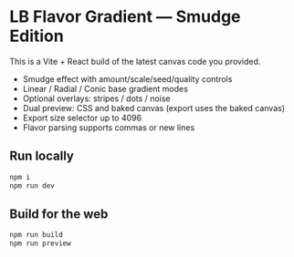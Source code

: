 # LB Flavor Gradient — Smudge Edition

This is a Vite + React build of the latest canvas code you provided.

- Smudge effect with amount/scale/seed/quality controls
- Linear / Radial / Conic base gradient modes
- Optional overlays: stripes / dots / noise
- Dual preview: CSS and baked canvas (export uses the baked canvas)
- Export size selector up to 4096
- Flavor parsing supports commas or new lines

## Run locally
```bash
npm i
npm run dev
```

## Build for the web
```bash
npm run build
npm run preview
```
